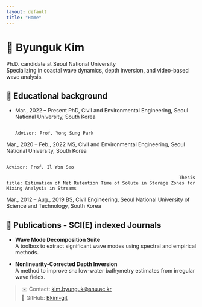 ```yaml
---
layout: default
title: "Home"
---
```


# 👋 Byunguk Kim

Ph.D. candidate at Seoul National University  
Specializing in coastal wave dynamics, depth inversion, and video-based wave analysis.

## 🔬 Educational background
- Mar., 2022 – Present  PhD, Civil and Environmental Engineering, Seoul National University, South Korea

                                                                    Advisor: Prof. Yong Sung Park

Mar., 2020 – Feb., 2022  MS, Civil and Environmental Engineering, Seoul National University, South Korea

                                                                    Advisor: Prof. Il Won Seo

                                                                    Thesis title: Estimation of Net Retention Time of Solute in Storage Zones for Mixing Analysis in Streams

Mar., 2012 – Aug., 2019  BS,  Civil Engineering, Seoul National University of Science and Technology,  South Korea

## 📂 Publications - SCI(E) indexed Journals
- **Wave Mode Decomposition Suite**  
  A toolbox to extract significant wave modes using spectral and empirical methods.

- **Nonlinearity-Corrected Depth Inversion**  
  A method to improve shallow-water bathymetry estimates from irregular wave fields.

> ✉️ Contact: kim.byunguk@snu.ac.kr  
> 🧠 GitHub: [Bkim-git](https://github.com/Bkim-git)
